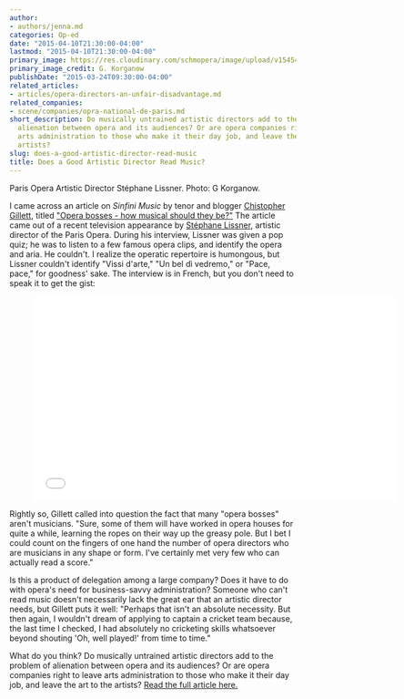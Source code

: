 ```yaml
---
author:
- authors/jenna.md
categories: Op-ed
date: "2015-04-10T21:30:00-04:00"
lastmod: "2015-04-10T21:30:00-04:00"
primary_image: https://res.cloudinary.com/schmopera/image/upload/v1545409169/media/webhook-uploads/1428715691598/StephaneLissner-pc-.jpg.jpg
primary_image_credit: G. Korganow
publishDate: "2015-03-24T09:30:00-04:00"
related_articles:
- articles/opera-directors-an-unfair-disadvantage.md
related_companies:
- scene/companies/opra-national-de-paris.md
short_description: Do musically untrained artistic directors add to the problem of
  alienation between opera and its audiences? Or are opera companies right to leave
  arts administration to those who make it their day job, and leave the art to the
  artists?
slug: does-a-good-artistic-director-read-music
title: Does a Good Artistic Director Read Music?
---
```


<p>
	Paris Opera Artistic Director Stéphane Lissner. Photo: G Korganow.
</p>
<p>
	I came across an article on <em>Sinfini Music</em> by tenor and blogger <a href="http://christophergillett.co.uk/" target="_blank" data-mce-href="http://christophergillett.co.uk/">Chistopher Gillett</a>, titled <a href="http://www.sinfinimusic.com/uk/features/blogs/christopher-gillett/why-are-so-many-opera-directors-business-people-not-singers-or-conductors" target="_blank" data-mce-href="http://www.sinfinimusic.com/uk/features/blogs/christopher-gillett/why-are-so-many-opera-directors-business-people-not-singers-or-conductors">"Opera bosses - how musical should they be?"</a> The article came out of a recent television appearance by <a href="https://www.operadeparis.fr/en/l-opera-de-paris/l-institution/stephane-lissner-directeur-de-l-opera-de-paris" target="_blank" data-mce-href="https://www.operadeparis.fr/en/l-opera-de-paris/l-institution/stephane-lissner-directeur-de-l-opera-de-paris">Stéphane Lissner</a>, artistic director of the Paris Opera. During his interview, Lissner was given a pop quiz; he was to listen to a few famous opera clips, and identify the opera and aria. He couldn't. I realize the operatic repertoire is humongous, but Lissner couldn't identify "Vissi d'arte," "Un bel dì vedremo," or "Pace, pace," for goodness' sake. The interview is in French, but you don't need to speak it to get the gist:
</p>
<figure data-type="video">
<p>
	<iframe class="embedly-embed" src="//cdn.embedly.com/widgets/media.html?src=http%3A%2F%2Fwww.youtube.com%2Fembed%2F-lsA6wNrAVE%3Ffeature%3Doembed&amp;url=https%3A%2F%2Fwww.youtube.com%2Fwatch%3Fv%3D-lsA6wNrAVE&amp;image=http%3A%2F%2Fi.ytimg.com%2Fvi%2F-lsA6wNrAVE%2Fhqdefault.jpg&amp;key=31a2d8b5de5447f0b129e81f50af7b5b&amp;type=text%2Fhtml&amp;schema=youtube" width="640" height="360" scrolling="no" frameborder="0" allowfullscreen="">
	</iframe>
</p>
</figure>
<p>
	Rightly so, Gillett called into question the fact that many "opera bosses" aren't musicians. "Sure, some of them will have worked in opera houses for quite a while, learning the ropes on their way up the greasy pole. But I bet I could count on the fingers of one hand the number of opera directors who are musicians in any shape or form. I've certainly met very few who can actually read a score."
</p>
<p>
	Is this a product of delegation among a large company? Does it have to do with opera's need for business-savvy administration? Someone who can't read music doesn't necessarily lack the great ear that an artistic director needs, but Gillett puts it well: "Perhaps that isn't an absolute necessity. But then again, I wouldn't dream of applying to captain a cricket team because, the last time I checked, I had absolutely no cricketing skills whatsoever beyond shouting 'Oh, well played!' from time to time."
</p>
<p>
	What do you think? Do musically untrained artistic directors add to the problem of alienation between opera and its audiences? Or are opera companies right to leave arts administration to those who make it their day job, and leave the art to the artists? <a href="http://www.sinfinimusic.com/uk/features/blogs/christopher-gillett/why-are-so-many-opera-directors-business-people-not-singers-or-conductors" target="_blank" data-mce-href="http://www.sinfinimusic.com/uk/features/blogs/christopher-gillett/why-are-so-many-opera-directors-business-people-not-singers-or-conductors">Read the full article here.</a>
</p>
